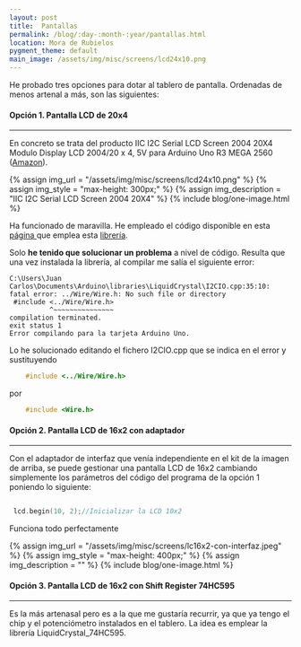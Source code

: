 ```yaml
---
layout: post
title:  Pantallas
permalink: /blog/:day-:month-:year/pantallas.html
location: Mora de Rubielos
pygment_theme: default
main_image: /assets/img/misc/screens/lcd24x10.png
---
```

He probado tres opciones para dotar al tablero de pantalla. Ordenadas de menos artenal a más, son las siguientes:


#### Opción 1. Pantalla LCD de 20x4
---
En concreto se trata del producto IIC I2C Serial LCD Screen 2004 20X4 Modulo Display LCD 2004/20 x 4, 5V para Arduino Uno R3 MEGA 2560
([Amazon](https://www.amazon.es/gp/product/B082R7RPZX/ref=ppx_yo_dt_b_asin_title_o01_s00?ie=UTF8&psc=1)).

{% assign img_url = "/assets/img/misc/screens/lcd24x10.png" %}
{% assign img_style = "max-height: 300px;" %}
{% assign img_description = "IIC I2C Serial LCD Screen 2004 20X4" %}
{% include blog/one-image.html %}

Ha funcionado de maravilla. He empleado el código disponible en esta [página ](https://www.taloselectronics.com/blogs/tutoriales/lcd-20-x-4-con-luz-de-fondo-azul-con-interfaz-i2c) que emplea esta [librería](https://github.com/TalosElectronics1/LCD-20x4-con-interfaz-I2C).

Solo **he tenido que solucionar un problema** a nivel de código. Resulta que una vez instalada la librería, al compilar me salía el siguiente error:

```
C:\Users\Juan Carlos\Documents\Arduino\libraries\LiquidCrystal\I2CIO.cpp:35:10: fatal error: ../Wire/Wire.h: No such file or directory
 #include <../Wire/Wire.h>
          ^~~~~~~~~~~~~~~~
compilation terminated.
exit status 1
Error compilando para la tarjeta Arduino Uno.

```

Lo he solucionado editando el fichero I2CIO.cpp que se indica en el error y sustituyendo

```c++
    #include <../Wire/Wire.h>
```
por
```c++
    #include <Wire.h>
```

#### Opción 2. Pantalla LCD de 16x2 con adaptador
---
Con el adaptador de interfaz que venía independiente en el kit de la imagen de arriba, se puede gestionar una pantalla LCD de 16x2 cambiando simplemente los parámetros del código del programa de la opción 1 poniendo lo siguiente:

```c++

 lcd.begin(10, 2);//Inicializar la LCD 10x2

```

Funciona todo perfectamente

{% assign img_url = "/assets/img/misc/screens/lc16x2-con-interfaz.jpeg" %}
{% assign img_style = "max-height: 400px;" %}
{% assign img_description = "" %}
{% include blog/one-image.html %}


#### Opción 3. Pantalla LCD de 16x2 con Shift Register 74HC595
---
Es la más artenasal pero es a la que me gustaría recurrir, ya que ya tengo el chip y el potenciómetro instalados en el tablero. La
idea es emplear la librería LiquidCrystal_74HC595.




